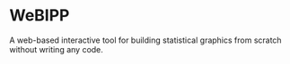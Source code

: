 # WeBIPP
A web-based interactive tool for building statistical graphics from scratch without writing any code.
